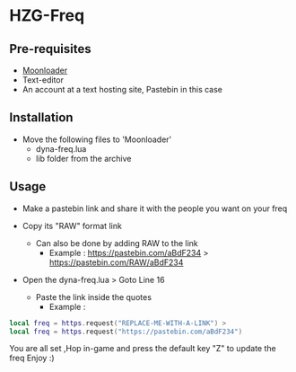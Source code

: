 # HZG-Freq

## Pre-requisites
* [Moonloader](https://www.blast.hk/threads/13305/ "Download Moonloader")
* Text-editor
* An account at a text hosting site, Pastebin in this case

## Installation

* Move the following files to 'Moonloader'
  + dyna-freq.lua
  + lib folder from the archive

## Usage

* Make a pastebin link and share it with the people you want on your freq

* Copy its "RAW" format link
  - Can also be done by adding RAW to the link
    - Example : https://pastebin.com/aBdF234 > https://pastebin.com/RAW/aBdF234
* Open the dyna-freq.lua > Goto Line 16
  - Paste the link inside the quotes
    - Example :
```lua
local freq = https.request("REPLACE-ME-WITH-A-LINK") >
local freq = https.request("https://pastebin.com/aBdF234")
```

You are all set ,Hop in-game and press the default key "Z" to update the freq
Enjoy :)
